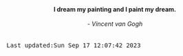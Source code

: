 
<div align="center"><b><span>I dream my painting and I paint my dream.</span></b><br><br><i> - Vincent van Gogh</i></div>
<br><br><kbd>Last updated:Sun Sep 17 12:07:42 2023</kbd>